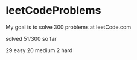 # leetCodeProblems
My goal is to solve 300 problems at leetCode.com

solved 51/300 so far

29 easy
20 medium
2 hard
